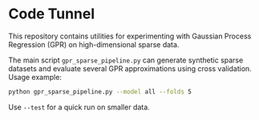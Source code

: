 # Code Tunnel

This repository contains utilities for experimenting with Gaussian Process Regression (GPR) on high-dimensional sparse data.

The main script `gpr_sparse_pipeline.py` can generate synthetic sparse datasets and evaluate several GPR approximations using cross validation. Usage example:

```bash
python gpr_sparse_pipeline.py --model all --folds 5
```

Use `--test` for a quick run on smaller data.
